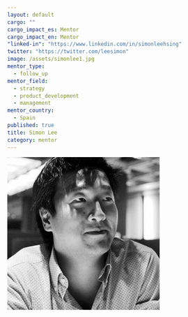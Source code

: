 ```yaml
---
layout: default
cargo: ""
cargo_impact_es: Mentor
cargo_impact_en: Mentor
"linked-in": "https://www.linkedin.com/in/simonleehsing"
twitter: "https://twitter.com/leesimon"
image: /assets/simonlee1.jpg
mentor_type: 
  - follow_up
mentor_field: 
  - strategy
  - product_development
  - management
mentor_country: 
  - Spain
published: true
title: Simon Lee
category: mentor
---
```


![simonlee1.jpg](/assets/simonlee1.jpg)

